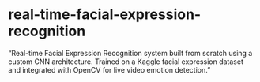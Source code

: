 # real-time-facial-expression-recognition
“Real-time Facial Expression Recognition system built from scratch using a custom CNN architecture. Trained on a Kaggle facial expression dataset and integrated with OpenCV for live video emotion detection.”
